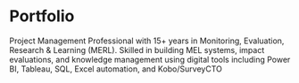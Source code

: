 # Portfolio
Project Management Professional with 15+ years in Monitoring, Evaluation, Research &amp; Learning (MERL). Skilled in building MEL systems, impact evaluations, and knowledge management using digital tools including Power BI, Tableau, SQL, Excel automation, and Kobo/SurveyCTO
